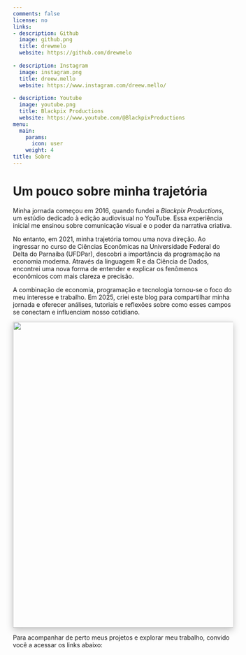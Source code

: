 ```yaml
---
comments: false
license: no
links:
- description: Github
  image: github.png
  title: drewmelo
  website: https://github.com/drewmelo
  
- description: Instagram
  image: instagram.png
  title: dreew.mello
  website: https://www.instagram.com/dreew.mello/
  
- description: Youtube
  image: youtube.png
  title: Blackpix Productions
  website: https://www.youtube.com/@BlackpixProductions
menu:
  main:
    params:
      icon: user
    weight: 4
title: Sobre
---
```


# Um pouco sobre minha trajetória

Minha jornada começou em 2016, quando fundei a *Blackpix Productions*, um estúdio dedicado à edição audiovisual no YouTube. Essa experiência inicial me ensinou sobre comunicação visual e o poder da narrativa criativa.

No entanto, em 2021, minha trajetória tomou uma nova direção. Ao ingressar no curso de Ciências Econômicas na Universidade Federal do Delta do Parnaíba (UFDPar), descobri a importância da programação na economia moderna. Através da linguagem R e da Ciência de Dados, encontrei uma nova forma de entender e explicar os fenômenos econômicos com mais clareza e precisão.

A combinação de economia, programação e tecnologia tornou-se o foco do meu interesse e trabalho. Em 2025, criei este blog para compartilhar minha jornada e oferecer análises, tutoriais e reflexões sobre como esses campos se conectam e influenciam nosso cotidiano.

<img src="{{< blogdown/postref >}}index_files/figure-html/art-sobre-mim.png" width="700" style="display: block; margin: auto; box-shadow: 0 5px 15px rgba(0,0,0,.25);" />

Para acompanhar de perto meus projetos e explorar meu trabalho, convido você a acessar os links abaixo:
